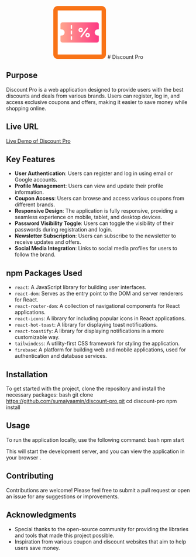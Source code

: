 <div align="center">
  <img src="./src/assets/couponicon.png" alt="Serve Sync Logo" width="120" height="120" style="background: #f97316; padding: 12px; border-radius: 12px;" />
  # Discount Pro
</div>


## Purpose
Discount Pro is a web application designed to provide users with the best discounts and deals from various brands. Users can register, log in, and access exclusive coupons and offers, making it easier to save money while shopping online.

## Live URL
[Live Demo of Discount Pro](https://discount-pro-80447.web.app/)  

## Key Features
- **User Authentication**: Users can register and log in using email or Google accounts.
- **Profile Management**: Users can view and update their profile information.
- **Coupon Access**: Users can browse and access various coupons from different brands.
- **Responsive Design**: The application is fully responsive, providing a seamless experience on mobile, tablet, and desktop devices.
- **Password Visibility Toggle**: Users can toggle the visibility of their passwords during registration and login.
- **Newsletter Subscription**: Users can subscribe to the newsletter to receive updates and offers.
- **Social Media Integration**: Links to social media profiles for users to follow the brand.

## npm Packages Used
- `react`: A JavaScript library for building user interfaces.
- `react-dom`: Serves as the entry point to the DOM and server renderers for React.
- `react-router-dom`: A collection of navigational components for React applications.
- `react-icons`: A library for including popular icons in React applications.
- `react-hot-toast`: A library for displaying toast notifications.
- `react-toastify`: A library for displaying notifications in a more customizable way.
- `tailwindcss`: A utility-first CSS framework for styling the application.
- `firebase`: A platform for building web and mobile applications, used for authentication and database services.

## Installation
To get started with the project, clone the repository and install the necessary packages:
bash
git clone https://github.com/sumaiyaamin/discount-pro.git
cd discount-pro
npm install

## Usage
To run the application locally, use the following command:
bash
npm start

This will start the development server, and you can view the application in your browser .

## Contributing
Contributions are welcome! Please feel free to submit a pull request or open an issue for any suggestions or improvements.



## Acknowledgments
- Special thanks to the open-source community for providing the libraries and tools that made this project possible.
- Inspiration from various coupon and discount websites that aim to help users save money.
